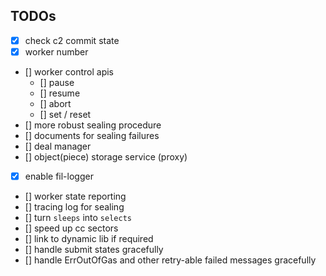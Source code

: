 ## TODOs
- [x] check c2 commit state
- [x] worker number
- [] worker control apis
  - [] pause
  - [] resume
  - [] abort
  - [] set / reset
- [] more robust sealing procedure
- [] documents for sealing failures
- [] deal manager
- [] object(piece) storage service (proxy)
- [x] enable fil-logger
- [] worker state reporting
- [] tracing log for sealing
- [] turn `sleeps` into `selects`
- [] speed up cc sectors
- [] link to dynamic lib if required
- [] handle submit states gracefully
- [] handle ErrOutOfGas and other retry-able failed messages gracefully
